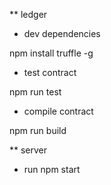 
** ledger 

* dev dependencies 

npm install truffle -g

* test contract

npm run test

* compile contract

npm run build

** server

* run 
npm start
